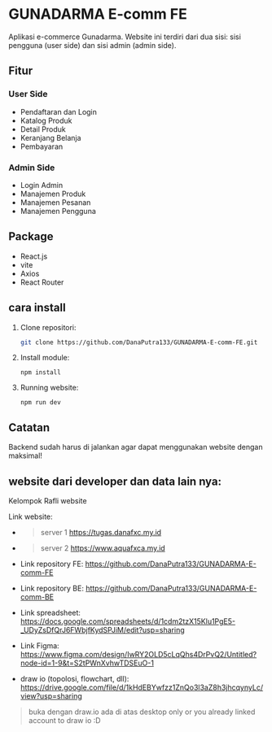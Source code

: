 # GUNADARMA E-comm FE

Aplikasi e-commerce Gunadarma. Website ini terdiri dari dua sisi: sisi pengguna (user side) dan sisi admin (admin side).

## Fitur

### User Side
- Pendaftaran dan Login
- Katalog Produk
- Detail Produk
- Keranjang Belanja
- Pembayaran

### Admin Side
- Login Admin
- Manajemen Produk
- Manajemen Pesanan
- Manajemen Pengguna

## Package

- React.js
- vite
- Axios
- React Router

## cara install

1. Clone repositori:

   ```bash
   git clone https://github.com/DanaPutra133/GUNADARMA-E-comm-FE.git

2. Install module:

   ```
   npm install
   ```

3. Running website:

   ```
   npm run dev
   ```

## Catatan

Backend sudah harus di jalankan agar dapat menggunakan website dengan maksimal!

## website dari developer dan data lain nya:
Kelompok Rafli website

Link website:
- > server 1
 https://tugas.danafxc.my.id
- > server 2
https://www.aquafxca.my.id

- Link repository FE: https://github.com/DanaPutra133/GUNADARMA-E-comm-FE
- Link repository BE: https://github.com/DanaPutra133/GUNADARMA-E-comm-BE

- Link spreadsheet: https://docs.google.com/spreadsheets/d/1cdm2tzX15Klu1PgE5-_UDyZsDfQrJ6FWbjfKydSPJiM/edit?usp=sharing

- Link Figma: https://www.figma.com/design/IwRY2OLD5cLqQhs4DrPvQ2/Untitled?node-id=1-9&t=S2tPWnXvhwTDSEuO-1 

- draw io (topolosi, flowchart, dll): https://drive.google.com/file/d/1kHdEBYwfzz1ZnQo3l3aZ8h3jhcqynyLc/view?usp=sharing
> buka dengan draw.io ada di atas
> desktop only or you already linked account to draw io :D



